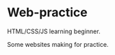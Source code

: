 # Web-practice
<p> HTML/CSS/JS learning beginner. </p>
<p> Some websites making for practice. </p>

